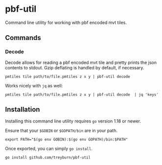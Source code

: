 # pbf-util
Command line utility for working with pbf encoded mvt tiles.

## Commands
### Decode
Decode allows for reading a pbf encoded mvt tile and pretty prints the json contents to stdout. Gzip deflating is handled by default, if necessary.

```shell
pmtiles tile path/to/file.pmtiles z x y | pbf-util decode 
```

Works nicely with `jq` as well:
```shell
pmtiles tile path/to/file.pmtiles z x y | pbf-util decode  | jq 'keys'
```

## Installation
Installing this command line utility requires `go` version 1.18 or newer.

Ensure that your `$GOBIN` or `$GOPATH/bin` are in your path.
```shell
export PATH="$(go env GOBIN):$(go env GOPATH)/bin:$PATH"
```

Once exported, you can simply `go install`.
```shell
go install github.com/treyburn/pbf-util
```